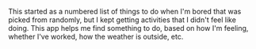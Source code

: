 This started as a numbered list of things to do when I'm bored that was picked from randomly, but I kept getting activities that I didn't feel like doing. This app helps me find something to do, based on how I'm feeling, whether I've worked, how the weather is outside, etc.
